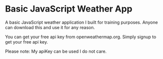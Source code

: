 # Basic JavaScript Weather App
A basic JavaScript weather application I built for training purposes. Anyone can download this and use it for any reason.

You can get your free api key from openweathermap.org. Simply signup to get your free api key.

Please note: My apiKey can be used I do not care.
